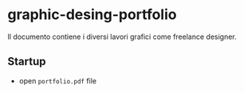 # graphic-desing-portfolio

Il documento contiene i diversi lavori grafici come freelance designer.


## Startup
- open `portfolio.pdf` file

